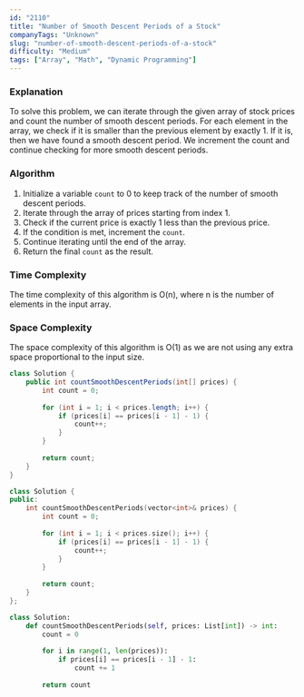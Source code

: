 ```yaml
---
id: "2110"
title: "Number of Smooth Descent Periods of a Stock"
companyTags: "Unknown"
slug: "number-of-smooth-descent-periods-of-a-stock"
difficulty: "Medium"
tags: ["Array", "Math", "Dynamic Programming"]
---
```


### Explanation
To solve this problem, we can iterate through the given array of stock prices and count the number of smooth descent periods. For each element in the array, we check if it is smaller than the previous element by exactly 1. If it is, then we have found a smooth descent period. We increment the count and continue checking for more smooth descent periods.

### Algorithm
1. Initialize a variable `count` to 0 to keep track of the number of smooth descent periods.
2. Iterate through the array of prices starting from index 1.
3. Check if the current price is exactly 1 less than the previous price.
4. If the condition is met, increment the `count`.
5. Continue iterating until the end of the array.
6. Return the final `count` as the result.

### Time Complexity
The time complexity of this algorithm is O(n), where n is the number of elements in the input array.

### Space Complexity
The space complexity of this algorithm is O(1) as we are not using any extra space proportional to the input size.
```java
class Solution {
    public int countSmoothDescentPeriods(int[] prices) {
        int count = 0;
        
        for (int i = 1; i < prices.length; i++) {
            if (prices[i] == prices[i - 1] - 1) {
                count++;
            }
        }
        
        return count;
    }
}
```

```cpp
class Solution {
public:
    int countSmoothDescentPeriods(vector<int>& prices) {
        int count = 0;
        
        for (int i = 1; i < prices.size(); i++) {
            if (prices[i] == prices[i - 1] - 1) {
                count++;
            }
        }
        
        return count;
    }
};
```

```python
class Solution:
    def countSmoothDescentPeriods(self, prices: List[int]) -> int:
        count = 0
        
        for i in range(1, len(prices)):
            if prices[i] == prices[i - 1] - 1:
                count += 1
        
        return count
```